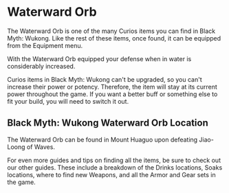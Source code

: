 # Waterward Orb

The Waterward Orb is one of the many Curios items you can find in Black Myth: Wukong. Like the rest of these items, once found, it can be equipped from the Equipment menu. 

With the Waterward Orb equipped your defense when in water is considerably increased. 

Curios items in Black Myth: Wukong can't be upgraded, so you can't increase their power or potency. Therefore, the item will stay at its current power throughout the game. If you want a better buff or something else to fit your build, you will need to switch it out. 

## Black Myth: Wukong Waterward Orb Location

The Waterward Orb can be found in Mount Huaguo upon defeating Jiao-Loong of Waves. 

For even more guides and tips on finding all the items, be sure to check out our other guides. These include a breakdown of the Drinks locations, Soaks locations, where to find new Weapons, and all the Armor and Gear sets in the game. 
